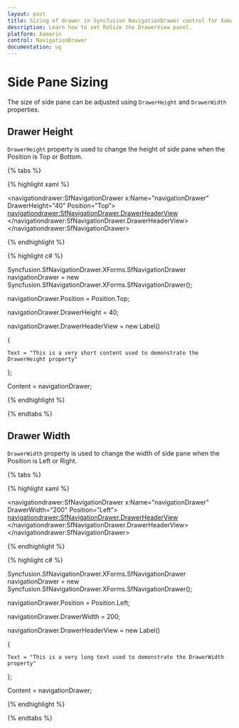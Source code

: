 ```yaml
---
layout: post
title: Sizing of drawer in Syncfusion NavigationDrawer control for Xamarin.Forms
description: Learn how to set ReSize the DrawerView panel.
platform: Xamarin
control: NavigationDrawer
documentation: ug
---
```

# Side Pane Sizing

The size of side pane can be adjusted using `DrawerHeight` and `DrawerWidth` properties.

## Drawer Height

`DrawerHeight` property is used to change the height of side pane when the Position is Top or Bottom.

{% tabs %}

{% highlight xaml %}

<navigationdrawer:SfNavigationDrawer x:Name="navigationDrawer" DrawerHeight="40" Position=”Top”>       
        <navigationdrawer:SfNavigationDrawer.DrawerHeaderView>
            <Label Text="This is a very short content used to demonstrate the DrawerHeight property "/>            
        </navigationdrawer:SfNavigationDrawer.DrawerHeaderView>
</navigationdrawer:SfNavigationDrawer>
	
{% endhighlight %}	
	
{% highlight c# %} 


Syncfusion.SfNavigationDrawer.XForms.SfNavigationDrawer navigationDrawer = new Syncfusion.SfNavigationDrawer.XForms.SfNavigationDrawer();

navigationDrawer.Position = Position.Top;

navigationDrawer.DrawerHeight = 40;

navigationDrawer.DrawerHeaderView = new Label()

{

    Text = "This is a very short content used to demonstrate the DrawerHeight property"

};

Content = navigationDrawer;



{% endhighlight %}

{% endtabs %}

## Drawer Width

`DrawerWidth` property is used to change the width of side pane when the Position is Left or Right.

{% tabs %}

{% highlight xaml %}

<navigationdrawer:SfNavigationDrawer x:Name="navigationDrawer" DrawerWidth="200" Position=”Left”>       
	<navigationdrawer:SfNavigationDrawer.DrawerHeaderView>
		<Label Text="This is a very long text used to demonstrate the DrawerWidth property"/>            
	</navigationdrawer:SfNavigationDrawer.DrawerHeaderView>
</navigationdrawer:SfNavigationDrawer>
	
{% endhighlight %}	
	
{% highlight c# %} 

Syncfusion.SfNavigationDrawer.XForms.SfNavigationDrawer navigationDrawer = new Syncfusion.SfNavigationDrawer.XForms.SfNavigationDrawer();

navigationDrawer.Position = Position.Left;

navigationDrawer.DrawerWidth = 200;

navigationDrawer.DrawerHeaderView = new Label()

{

	Text = "This is a very long text used to demonstrate the DrawerWidth property"

};

Content = navigationDrawer;


{% endhighlight %}

{% endtabs %}